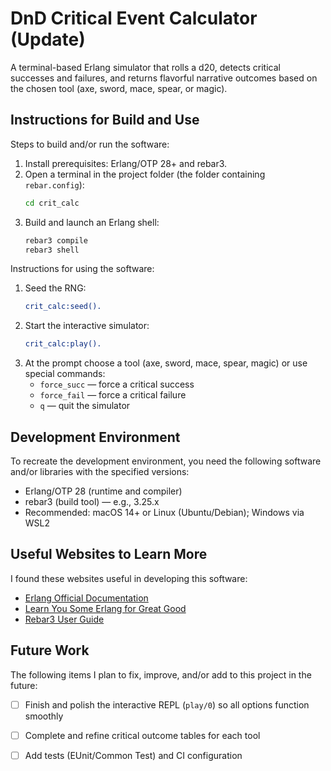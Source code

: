 # DnD Critical Event Calculator (Update)

A terminal-based Erlang simulator that rolls a d20, detects critical successes and failures, and returns flavorful narrative outcomes based on the chosen tool (axe, sword, mace, spear, or magic).

## Instructions for Build and Use

Steps to build and/or run the software:

1. Install prerequisites: Erlang/OTP 28+ and rebar3.
2. Open a terminal in the project folder (the folder containing `rebar.config`):
   ```bash
   cd crit_calc
   ```
3. Build and launch an Erlang shell:
   ```bash
   rebar3 compile
   rebar3 shell
   ```

Instructions for using the software:

1. Seed the RNG:
   ```erlang
   crit_calc:seed().
   ```
2. Start the interactive simulator:
   ```erlang
   crit_calc:play().
   ```
3. At the prompt choose a tool (axe, sword, mace, spear, magic) or use special commands:
   - `force_succ` — force a critical success  
   - `force_fail` — force a critical failure  
   - `q` — quit the simulator

## Development Environment

To recreate the development environment, you need the following software and/or libraries with the specified versions:

* Erlang/OTP 28 (runtime and compiler)
* rebar3 (build tool) — e.g., 3.25.x
* Recommended: macOS 14+ or Linux (Ubuntu/Debian); Windows via WSL2

## Useful Websites to Learn More

I found these websites useful in developing this software:

* [Erlang Official Documentation](https://www.erlang.org/docs)
* [Learn You Some Erlang for Great Good](https://learnyousomeerlang.com/)
* [Rebar3 User Guide](https://rebar3.org/docs/)

## Future Work

The following items I plan to fix, improve, and/or add to this project in the future:

* [ ] Finish and polish the interactive REPL (`play/0`) so all options function smoothly
* [ ] Complete and refine critical outcome tables for each tool
* [ ] Add tests (EUnit/Common Test) and CI configuration

